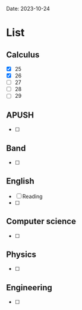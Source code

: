 Date:  2023-10-24
# List

## Calculus
- [x] 25
- [x] 26
- [ ] 27
- [ ] 28
- [ ] 29
## APUSH
- [ ] 
## Band 
- [ ] 
## English
- [ ] Reading
- [ ] 
## Computer science
- [ ] 
## Physics 
- [ ] 
## Engineering
- [ ] 



